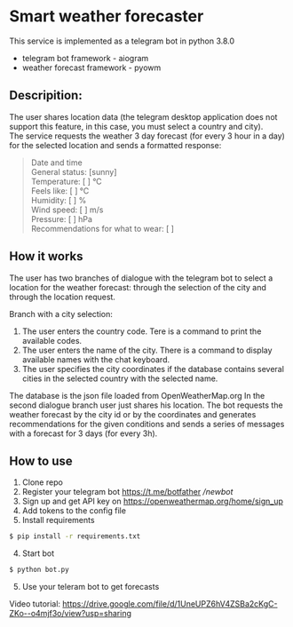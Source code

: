 # Smart weather forecaster
This service is implemented as a telegram bot in python 3.8.0
* telegram bot framework - aiogram
* weather forecast framework - pyowm

## Descripition:
The user shares location data (the telegram desktop application does not support this feature, in this case, you must select a country and city).   
The service requests the weather 3 day forecast (for every 3 hour in a day) for the selected location and sends a formatted response:
> Date and time  
> General status: [sunny]  
> Temperature: [  ] °C  
> Feels like: [  ] °C  
> Humidity: [  ] %  
> Wind speed: [  ] m/s  
> Pressure: [  ] hPa  
> Recommendations for what to wear: [ ] 

## How it works
The user has two branches of dialogue with the telegram bot to select a location for the weather forecast: through the selection of the city and through the location request.

Branch with a city selection:
1. The user enters the country code. Tere is a command to print the available codes.
2. The user enters the name of the city. There is a command to display available names with the chat keyboard.
3. The user specifies the city coordinates if the database contains several cities in the selected country with the selected name.

The database is the json file loaded from OpenWeatherMap.org
In the second dialogue branch user just shares his location.
The bot requests the weather forecast by the city id or by the coordinates and generates recommendations for the given conditions and sends a series of messages with a forecast for 3 days (for every 3h).

## How to use
1. Clone repo 
2. Register your telegram bot https://t.me/botfather */newbot*
3. Sign up and get API key on https://openweathermap.org/home/sign_up
4. Add tokens to the config file
5. Install requirements
```sh
$ pip install -r requirements.txt
```
4. Start bot
```sh
$ python bot.py
```
5. Use your teleram bot to get forecasts

Video tutorial: https://drive.google.com/file/d/1UneUPZ6hV4ZSBa2cKgC-ZKo--o4mjf3o/view?usp=sharing
